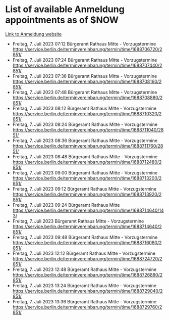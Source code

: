 # List of available Anmeldung appointments as of $NOW
[Link to Anmeldung website](https://service.berlin.de/terminvereinbarung/termin/tag.php?termin=1&anliegen[]=120686&dienstleisterlist=122210,122217,327316,122219,327312,122227,327314,122231,327346,122243,327348,122254,122252,329742,122260,329745,122262,329748,122271,327278,122273,327274,122277,327276,330436,122280,327294,122282,327290,122284,327292,122291,327270,122285,327266,122286,327264,122296,327268,150230,329760,122297,327286,122294,327284,122312,329763,122314,329775,122304,327330,122311,327334,122309,327332,317869,122281,327352,122279,329772,122283,122276,327324,122274,327326,122267,329766,122246,327318,122251,327320,122257,327322,122208,327298,122226,327300&herkunft=http%3A%2F%2Fservice.berlin.de%2Fdienstleistung%2F120686%2F)
- Freitag, 7. Juli 2023 07:12 Bürgeramt Rathaus Mitte - Vorzugstermine https://service.berlin.de/terminvereinbarung/termin/time/1688706720/2851/
- Freitag, 7. Juli 2023 07:24 Bürgeramt Rathaus Mitte - Vorzugstermine https://service.berlin.de/terminvereinbarung/termin/time/1688707440/2851/
- Freitag, 7. Juli 2023 07:36 Bürgeramt Rathaus Mitte - Vorzugstermine https://service.berlin.de/terminvereinbarung/termin/time/1688708160/2851/
- Freitag, 7. Juli 2023 07:48 Bürgeramt Rathaus Mitte - Vorzugstermine https://service.berlin.de/terminvereinbarung/termin/time/1688708880/2851/
- Freitag, 7. Juli 2023 08:12 Bürgeramt Rathaus Mitte - Vorzugstermine https://service.berlin.de/terminvereinbarung/termin/time/1688710320/2851/
- Freitag, 7. Juli 2023 08:24 Bürgeramt Rathaus Mitte - Vorzugstermine https://service.berlin.de/terminvereinbarung/termin/time/1688711040/2851/
- Freitag, 7. Juli 2023 08:36 Bürgeramt Rathaus Mitte - Vorzugstermine https://service.berlin.de/terminvereinbarung/termin/time/1688711760/2851/
- Freitag, 7. Juli 2023 08:48 Bürgeramt Rathaus Mitte - Vorzugstermine https://service.berlin.de/terminvereinbarung/termin/time/1688712480/2851/
- Freitag, 7. Juli 2023 09:00 Bürgeramt Rathaus Mitte - Vorzugstermine https://service.berlin.de/terminvereinbarung/termin/time/1688713200/2851/
- Freitag, 7. Juli 2023 09:12 Bürgeramt Rathaus Mitte - Vorzugstermine https://service.berlin.de/terminvereinbarung/termin/time/1688713920/2851/
- Freitag, 7. Juli 2023 09:24 Bürgeramt Rathaus Mitte https://service.berlin.de/terminvereinbarung/termin/time/1688714640/143/
- Freitag, 7. Juli 2023  Bürgeramt Rathaus Mitte - Vorzugstermine https://service.berlin.de/terminvereinbarung/termin/time/1688714640/2851/
- Freitag, 7. Juli 2023 09:48 Bürgeramt Rathaus Mitte - Vorzugstermine https://service.berlin.de/terminvereinbarung/termin/time/1688716080/2851/
- Freitag, 7. Juli 2023 12:12 Bürgeramt Rathaus Mitte - Vorzugstermine https://service.berlin.de/terminvereinbarung/termin/time/1688724720/2851/
- Freitag, 7. Juli 2023 12:48 Bürgeramt Rathaus Mitte - Vorzugstermine https://service.berlin.de/terminvereinbarung/termin/time/1688726880/2851/
- Freitag, 7. Juli 2023 13:24 Bürgeramt Rathaus Mitte - Vorzugstermine https://service.berlin.de/terminvereinbarung/termin/time/1688729040/2851/
- Freitag, 7. Juli 2023 13:36 Bürgeramt Rathaus Mitte - Vorzugstermine https://service.berlin.de/terminvereinbarung/termin/time/1688729760/2851/
